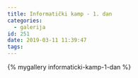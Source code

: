```yaml
---
title: Informatički kamp - 1. dan
categories:
  - galerija
id: 251
date: 2019-03-11 11:39:47
tags:
---
```


{% mygallery informaticki-kamp-1-dan %}